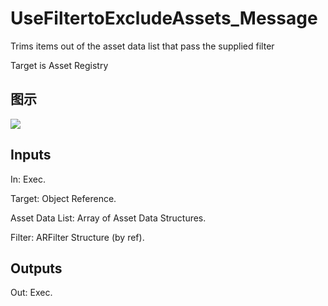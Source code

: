 # UseFiltertoExcludeAssets_Message

Trims items out of the asset data list that pass the supplied filter

Target is Asset Registry

## 图示

![]($-20221218-18011581.png)

## Inputs

In: Exec.

Target: Object Reference.

Asset Data List: Array of Asset Data Structures.

Filter: ARFilter Structure (by ref).  

## Outputs

Out: Exec.

